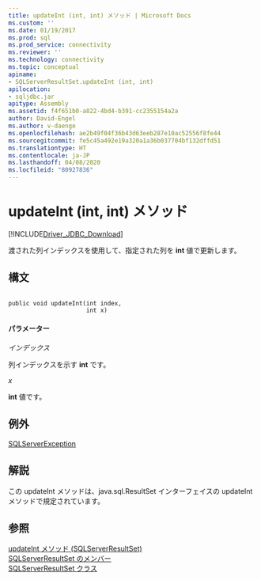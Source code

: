 ```yaml
---
title: updateInt (int, int) メソッド | Microsoft Docs
ms.custom: ''
ms.date: 01/19/2017
ms.prod: sql
ms.prod_service: connectivity
ms.reviewer: ''
ms.technology: connectivity
ms.topic: conceptual
apiname:
- SQLServerResultSet.updateInt (int, int)
apilocation:
- sqljdbc.jar
apitype: Assembly
ms.assetid: f4f651b0-a822-4bd4-b391-cc2355154a2a
author: David-Engel
ms.author: v-daenge
ms.openlocfilehash: ae2b49f04f36b43d63eeb287e10ac52556f8fe44
ms.sourcegitcommit: fe5c45a492e19a320a1a36b037704bf132dffd51
ms.translationtype: HT
ms.contentlocale: ja-JP
ms.lasthandoff: 04/08/2020
ms.locfileid: "80927836"
---
```

# <a name="updateint-method-int-int"></a>updateInt (int, int) メソッド
[!INCLUDE[Driver_JDBC_Download](../../../includes/driver_jdbc_download.md)]

  渡された列インデックスを使用して、指定された列を **int** 値で更新します。  
  
## <a name="syntax"></a>構文  
  
```  
  
public void updateInt(int index,  
                      int x)  
```  
  
#### <a name="parameters"></a>パラメーター  
 *インデックス*  
  
 列インデックスを示す **int** です。  
  
 *x*  
  
 **int** 値です。  
  
## <a name="exceptions"></a>例外  
 [SQLServerException](../../../connect/jdbc/reference/sqlserverexception-class.md)  
  
## <a name="remarks"></a>解説  
 この updateInt メソッドは、java.sql.ResultSet インターフェイスの updateInt メソッドで規定されています。  
  
## <a name="see-also"></a>参照  
 [updateInt メソッド &#40;SQLServerResultSet&#41;](../../../connect/jdbc/reference/updateint-method-sqlserverresultset.md)   
 [SQLServerResultSet のメンバー](../../../connect/jdbc/reference/sqlserverresultset-members.md)   
 [SQLServerResultSet クラス](../../../connect/jdbc/reference/sqlserverresultset-class.md)  
  
  
